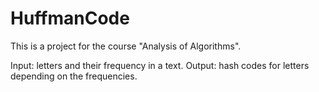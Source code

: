 # HuffmanCode

This is a project for the course "Analysis of Algorithms".

Input: letters and their frequency in a text.
Output: hash codes for letters depending on the frequencies.
